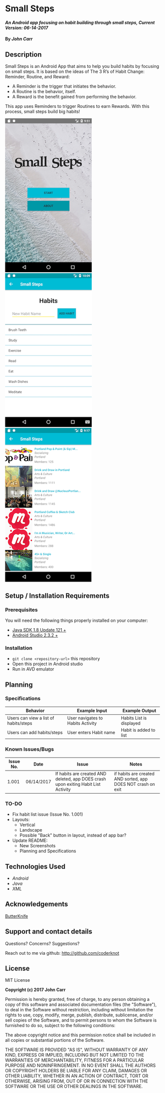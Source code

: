 # Small Steps

#### _An Android app focusing on habit building through small steps, Current Version: 06-14-2017_

#### By _**John Carr**_

## Description
Small Steps is an Android App that aims to help you build habits by focusing on small steps. It is based on the ideas of The 3 R’s of Habit Change: Reminder, Routine, and Reward:

* A Reminder is the trigger that initiates the behavior.
* A Routine is the behavior, itself.
* A Reward is the benefit gained from performing the behavior.

This app uses Reminders to trigger Routines to earn Rewards. With this process, small steps build big habits!

![Small Steps: Main Activity](/app/src/main/assets/images/MainActivity.jpg?raw=true "Small Steps - Main Activity")
![Small Steps: Habits Activity](/app/src/main/assets/images/HabitsActivity.jpg?raw=true "Small Steps - Habits Activity")
![Small Steps: Group List Activity](/app/src/main/assets/images/GroupListActivity.jpg?raw=true "Small Steps - Group List Activity")

## Setup / Installation Requirements

### Prerequisites

You will need the following things properly installed on your computer:

* [Java SDK 1.8 Update 121 +](http://www.oracle.com/technetwork/java/javase/downloads/jdk8-downloads-2133151.html)
* [Android Studio 2.3.2 +](https://developer.android.com/studio/index.html)

### Installation

* `git clone <repository-url>` this repository
* Open this project in Android studio
* Run in AVD emulator

## Planning

### Specifications
| Behavior | Example Input | Example Output |
|----------|---------------|----------------|
| Users can view a list of habits/steps | User navigates to Habits Activity | Habits List is displayed |
| Users can add habits/steps | User enters Habit name | Habit is added to list |

### Known Issues/Bugs

| Issue No. | Date | Issue | Notes |
|-----------|------|-------|-------|
| 1.001 | 06/14/2017 | If habits are created AND deleted, app DOES crash upon exiting Habit List Activity | if habits are created AND sorted, app DOES NOT crash on exit |

### TO-DO
* Fix habit list issue (Issue No. 1.001)
* Layouts:
  * Vertical
  * Landscape
  * Possible "Back" button in layout, instead of app bar?
* Update README:
  * New Screenshots
  * Planning and Specifications


## Technologies Used
* _Android_
* _Java_
* _XML_

## Acknowledgements
[ButterKnife](https://github.com/JakeWharton/butterknife)

## Support and contact details
Questions? Concerns? Suggestions?

Reach out to me via github:
<http://github.com/coderknot>

## License

MIT License

__Copyright (c) 2017 John Carr__

Permission is hereby granted, free of charge, to any person obtaining a copy of this software and associated documentation files (the "Software"), to deal in the Software without restriction, including without limitation the rights to use, copy, modify, merge, publish, distribute, sublicense, and/or sell copies of the Software, and to permit persons to whom the Software is furnished to do so, subject to the following conditions:

The above copyright notice and this permission notice shall be included in all copies or substantial portions of the Software.

THE SOFTWARE IS PROVIDED "AS IS", WITHOUT WARRANTY OF ANY KIND, EXPRESS OR IMPLIED, INCLUDING BUT NOT LIMITED TO THE WARRANTIES OF MERCHANTABILITY, FITNESS FOR A PARTICULAR PURPOSE AND NONINFRINGEMENT. IN NO EVENT SHALL THE AUTHORS OR COPYRIGHT HOLDERS BE LIABLE FOR ANY CLAIM, DAMAGES OR OTHER LIABILITY, WHETHER IN AN ACTION OF CONTRACT, TORT OR OTHERWISE, ARISING FROM, OUT OF OR IN CONNECTION WITH THE SOFTWARE OR THE USE OR OTHER DEALINGS IN THE SOFTWARE.

